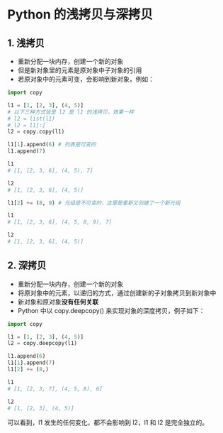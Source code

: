 # Python 的浅拷贝与深拷贝

## 1. 浅拷贝

- 重新分配一块内存，创建一个新的对象
- 但是新对象里的元素是原对象中子对象的引用
- 若原对象中的元素可变，会影响到新对象，例如：

```python
import copy

l1 = [1, [2, 3], (4, 5)]
# 以下三种方式皆是 l2 是 l1 的浅拷贝，效果一样
# l2 = list(l1)
# l2 = l1[:]
l2 = copy.copy(l1)

l1[1].append(6) # 列表是可变的
l1.append(7)

l1
# [1, [2, 3, 6], (4, 5), 7]

l2
# [1, [2, 3, 6], (4, 5)]

l1[2] += (8, 9) # 元组是不可变的，这里是重新又创建了一个新元组

l1
# [1, [2, 3, 6], (4, 5, 8, 9), 7]

l2
# [1, [2, 3, 6], (4, 5)]
```

## 2. 深拷贝

- 重新分配一块内存，创建一个新的对象
- 将原对象中的元素，以递归的方式，通过创建新的子对象拷贝到新对象中
- 新对象和原对象**没有任何关联**
- Python 中以 copy.deepcopy() 来实现对象的深度拷贝，例子如下：

```python
import copy

l1 = [1, [2, 3], (4, 5)]
l2 = copy.deepcopy(l1)

l1.append(6)
l1[1].append(7)
l1[2] += (8,)

l1
# [1, [2, 3, 7], (4, 5, 8), 6]

l2
# [1, [2, 3], (4, 5)]
```

可以看到，l1 发生的任何变化，都不会影响到 l2，l1 和 l2 是完全独立的。
